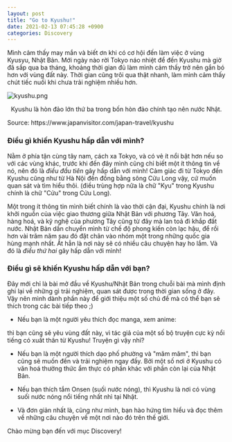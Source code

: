 ```yaml
---
layout: post
title: "Go to Kyushu!"
date: 2021-02-13 07:45:28 +0900
categories: Discovery
---
```

Mình cảm thấy may mắn và biết ơn khi có cơ hội đến làm việc ở vùng Kyusyu, Nhật Bản. 
Mới ngày nào rời Tokyo náo nhiệt để đến Kyushu mà giờ đã sắp qua ba tháng, 
khoảng thời gian đủ làm mình cảm thấy trở nên gắn bó hơn với vùng đất này.
Thời gian cũng trôi qua thật nhanh, làm mình cảm thấy chút tiếc nuối khi chưa trải nghiệm nhiều hơn.

<!-- bài hát khám phá của Bức tường. Rồi từ đây, ta khám phá thế gian muôn màu -->

![kyushu.png](../../../../assets/kyushu.png)

<p style="text-align: center"> Kyushu là hòn đảo lớn thứ ba trong bốn hòn đảo chính tạo nên nước Nhật.</p>
Source: https://www.japanvisitor.com/japan-travel/kyushu

### Điều gì khiến Kyushu hấp dẫn với mình?

Nằm ở phía tận cùng tây nam, cách xa Tokyo, và có vẻ ít nổi bật hơn nếu so với các vùng khác,
trước khi đến đây mình cũng chỉ biết một ít thông tin về nó, nên đó là *điều đầu tiên* gây hấp dẫn với mình!
Cảm giác đi từ Tokyo đến Kyushu cũng như từ Hà Nội đến đồng bằng sông Cửu Long vậy, cứ muốn quan sát và tìm hiểu thôi.
(điều trùng hợp nữa là chữ "Kyu" trong Kyushu chính là chữ "Cửu" trong Cửu Long).

Một trong ít thông tin mình biết chính là vào thời cận đại, Kyushu chính là nơi khởi nguồn của việc giao thương giữa Nhật Bản với phương Tây.
Văn hoá, hàng hoá, và kỹ nghệ của phương Tây cũng từ đây mà lan toả đi khắp đất nước. Nhật Bản dần chuyển mình từ chế độ phong kiến còn lạc hậu,
để rồi hơn vài trăm năm sau đó đặt chân vào nhóm một trong những quốc gia hùng mạnh nhất.
Ắt hẳn là nơi này sẽ có nhiều câu chuyện hay ho lắm. Và đó là *điều thứ hai* gây hấp dẫn với mình!

### Điều gì sẽ khiến Kyushu hấp dẫn với bạn?

Đây mới chỉ là bài mở đầu về Kyushu/Nhật Bản trong chuỗi bài mà mình định ghi lại về những gì trải nghiệm,
quan sát được trong thời gian sống ở đây.
Vậy nên mình dành phần này để giới thiệu một số chủ đề mà có thể bạn sẽ thích trong các bài tiếp theo ;)

- Nếu bạn là một người yêu thích đọc manga, xem anime:
<!-- 
One piece
Attack on Titan
Thanh gươm diệt quỷ 
-->
thì bạn cũng sẽ yêu vùng đất này, vì tác giả của một số bộ truyện cực kỳ nổi tiếng có xuất thân từ Kyushu! Truyện gì vậy nhỉ?
  
- Nếu bạn là một người thích dạo phố phường và "măm măm", thì bạn cũng sẽ muốn đến và trải nghiệm ngay đấy.
  Bởi một số nơi ở Kyushu có văn hoá thưởng thức ẩm thực có phần khác với phần còn lại của Nhật Bản.

- Nếu bạn thích tắm Onsen (suối nước nóng), thì Kyushu là nơi có vùng suối nước nóng nổi tiếng nhất nhì tại Nhật.

- Và đơn giản nhất là, cũng như mình, bạn hào hứng tìm hiểu và đọc thêm về những câu chuyện về một nơi nào đó trên thế giới.

Chào mừng bạn đến với mục Discovery!
